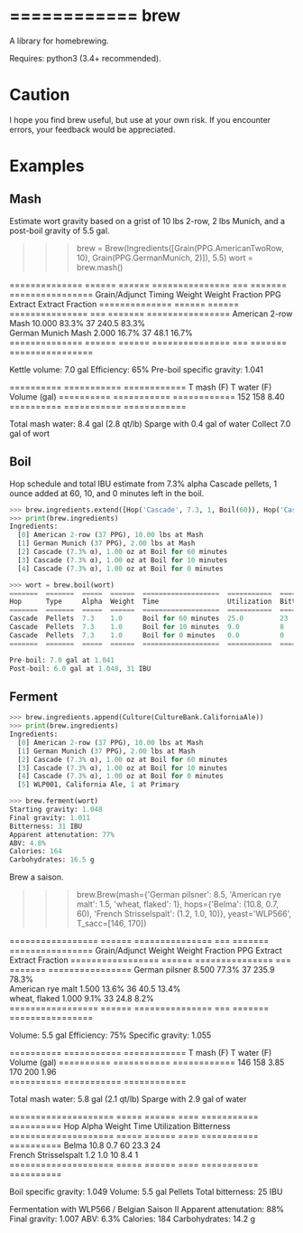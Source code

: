 ============
brew
============

A library for homebrewing.

Requires: python3 (3.4+ recommended).


Caution
=======

I hope you find brew useful, but use at your own risk.  If you
encounter errors, your feedback would be appreciated.


Examples
========

Mash
----

Estimate wort gravity based on a grist of 10 lbs 2-row, 2 lbs Munich,
and a post-boil gravity of 5.5 gal.

>>> brew = Brew(Ingredients([Grain(PPG.AmericanTwoRow, 10), Grain(PPG.GermanMunich, 2)]), 5.5)
>>> wort = brew.mash()


  ==============  ======  ======  ===============  ===  =======  ================
  Grain/Adjunct   Timing  Weight  Weight Fraction  PPG  Extract  Extract Fraction
  ==============  ======  ======  ===============  ===  =======  ================
  American 2-row  Mash    10.000  83.3%            37   240.5    83.3%           
  German Munich   Mash    2.000   16.7%            37   48.1     16.7%           
  ==============  ======  ======  ===============  ===  =======  ================
  
  Kettle volume: 7.0 gal
  Efficiency: 65%
  Pre-boil specific gravity: 1.041
  

  ==========  ===========  ============
  T mash (F)  T water (F)  Volume (gal)
  ==========  ===========  ============
  152         158          8.40        
  ==========  ===========  ============
  
  Total mash water: 8.4 gal (2.8 qt/lb)
  Sparge with 0.4 gal of water
  Collect 7.0 gal of wort

Boil
----

Hop schedule and total IBU estimate from 7.3% alpha Cascade pellets, 1
ounce added at 60, 10, and 0 minutes left in the boil.

```python
>>> brew.ingredients.extend([Hop('Cascade', 7.3, 1, Boil(60)), Hop('Cascade', 7.3, 1, Boil(10)), Hop('Cascade', 7.3, 1, Boil(0))])
>>> print(brew.ingredients)
Ingredients:
  [0] American 2-row (37 PPG), 10.00 lbs at Mash
  [1] German Munich (37 PPG), 2.00 lbs at Mash
  [2] Cascade (7.3% α), 1.00 oz at Boil for 60 minutes
  [3] Cascade (7.3% α), 1.00 oz at Boil for 10 minutes
  [4] Cascade (7.3% α), 1.00 oz at Boil for 0 minutes

>>> wort = brew.boil(wort)
=======  =======  =====  ======  ===================  ===========  ==========
Hop      Type     Alpha  Weight  Time                 Utilization  Bitterness
=======  =======  =====  ======  ===================  ===========  ==========
Cascade  Pellets  7.3    1.0     Boil for 60 minutes  25.0         23        
Cascade  Pellets  7.3    1.0     Boil for 10 minutes  9.0          8         
Cascade  Pellets  7.3    1.0     Boil for 0 minutes   0.0          0         
=======  =======  =====  ======  ===================  ===========  ==========

Pre-boil: 7.0 gal at 1.041
Post-boil: 6.0 gal at 1.048, 31 IBU
```

Ferment
-------

```python
>>> brew.ingredients.append(Culture(CultureBank.CaliforniaAle))
>>> print(brew.ingredients)
Ingredients:
  [0] American 2-row (37 PPG), 10.00 lbs at Mash
  [1] German Munich (37 PPG), 2.00 lbs at Mash
  [2] Cascade (7.3% α), 1.00 oz at Boil for 60 minutes
  [3] Cascade (7.3% α), 1.00 oz at Boil for 10 minutes
  [4] Cascade (7.3% α), 1.00 oz at Boil for 0 minutes
  [5] WLP001, California Ale, 1 at Primary

>>> brew.ferment(wort)
Starting gravity: 1.048
Final gravity: 1.011
Bitterness: 31 IBU
Apparent attenutation: 77%
ABV: 4.8%
Calories: 164
Carbohydrates: 16.5 g

```

Brew a saison.

>>> brew.Brew(mash={'German pilsner': 8.5, 'American rye malt': 1.5, 'wheat, flaked': 1}, hops={'Belma': (10.8, 0.7, 60), 'French Strisselspalt': (1.2, 1.0, 10)}, yeast='WLP566', T_sacc=[146, 170])

  =================  ======  ===============  ===  =======  ================
  Grain/Adjunct      Weight  Weight Fraction  PPG  Extract  Extract Fraction
  =================  ======  ===============  ===  =======  ================
  German pilsner     8.500   77.3%            37   235.9    78.3%           
  American rye malt  1.500   13.6%            36   40.5     13.4%           
  wheat, flaked      1.000   9.1%             33   24.8     8.2%            
  =================  ======  ===============  ===  =======  ================
  
  Volume: 5.5 gal
  Efficiency: 75%
  Specific gravity: 1.055
  
  
  ==========  ===========  ============
  T mash (F)  T water (F)  Volume (gal)
  ==========  ===========  ============
  146         158          3.85        
  170         200          1.96        
  ==========  ===========  ============
  
  Total mash water: 5.8 gal (2.1 qt/lb)
  Sparge with 2.9 gal of water
  
  
  ====================  =====  ======  ====  ===========  ==========
  Hop                   Alpha  Weight  Time  Utilization  Bitterness
  ====================  =====  ======  ====  ===========  ==========
  Belma                 10.8   0.7     60    23.3         24        
  French Strisselspalt  1.2    1.0     10    8.4          1         
  ====================  =====  ======  ====  ===========  ==========
  
  Boil specific gravity: 1.049
  Volume: 5.5 gal
  Pellets
  Total bitterness: 25 IBU
  
  
  Fermentation with WLP566 / Belgian Saison II
  Apparent attenutation: 88%
  Final gravity: 1.007
  ABV: 6.3%
  Calories: 184
  Carbohydrates: 14.2 g

